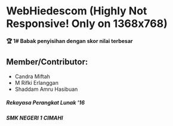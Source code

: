 # WebHiedescom (Highly Not Responsive! Only on 1368x768)
#### 🏆 1# Babak penyisihan dengan skor nilai terbesar
## Member/Contributor:
- Candra Miftah
- M Rifki Erlanggan
- Shaddam Amru Hasibuan

##### Rekayasa Perangkat Lunak '16
##### SMK NEGERI 1 CIMAHI
